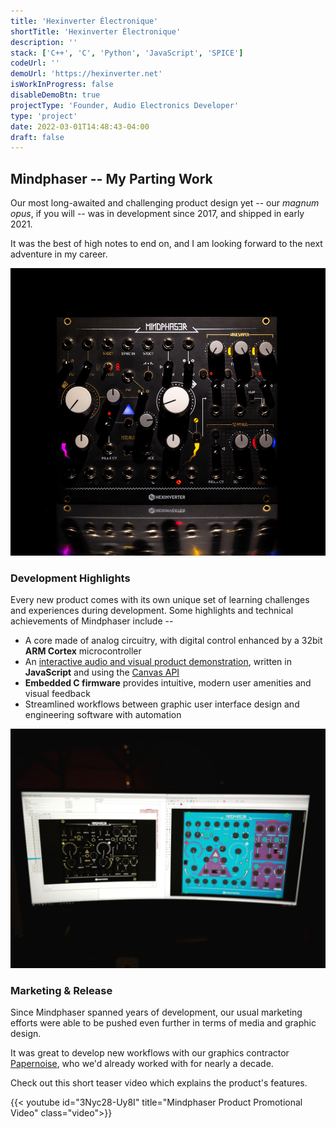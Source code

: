 ```yaml
---
title: 'Hexinverter Électronique'
shortTitle: 'Hexinverter Électronique'
description: ''
stack: ['C++', 'C', 'Python', 'JavaScript', 'SPICE']
codeUrl: ''
demoUrl: 'https://hexinverter.net'
isWorkInProgress: false
disableDemoBtn: true
projectType: 'Founder, Audio Electronics Developer'
type: 'project'
date: 2022-03-01T14:48:43-04:00
draft: false
---
```


## Mindphaser -- My Parting Work

Our most long-awaited and challenging product design yet -- our _magnum opus_, if you will -- was in development since 2017, and shipped in early 2021.

It was the best of high notes to end on, and I am looking forward to the next adventure in my career.

![Mindphaser against a dark backdrop](./images/mindphaserphoto.jpg 'Visual feedback was an important design objective. It was challenging to get the panel illumation just right.')

### Development Highlights

Every new product comes with its own unique set of learning challenges and experiences during development. Some highlights and technical achievements of Mindphaser include --

- A core made of analog circuitry, with digital control enhanced by a 32bit **ARM Cortex** microcontroller
- An [interactive audio and visual product demonstration](https://mindphaser-preorder.hexinverter.net/), written in **JavaScript** and using the [Canvas API](https://developer.mozilla.org/en-US/docs/Web/API/Canvas_API)
- **Embedded C firmware** provides intuitive, modern user amenities and visual feedback
- Streamlined workflows between graphic user interface design and engineering software with automation

![Mindphaser being worked on in CAD software](./images/mpcad.jpg 'Translating graphic design data to engineering CAD software was made easier with software scripting')

### Marketing & Release

Since Mindphaser spanned years of development, our usual marketing efforts were able to be pushed even further in terms of media and graphic design.

It was great to develop new workflows with our graphics contractor [Papernoise](http://papernoise.net), who we'd already worked with for nearly a decade.

Check out this short teaser video which explains the product's features.

{{< youtube id="3Nyc28-Uy8I" title="Mindphaser Product Promotional Video" class="video">}}
